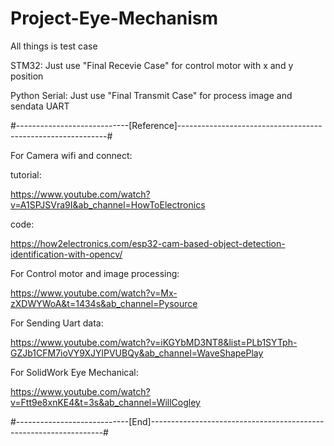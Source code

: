 # Project-Eye-Mechanism

All things is test case

STM32: Just use "Final Recevie Case" for control motor with x and y position

Python Serial: Just use "Final Transmit Case" for process image and sendata UART

#----------------------------[Reference]------------------------------------------------------------#

For Camera wifi and connect:

tutorial:

https://www.youtube.com/watch?v=A1SPJSVra9I&ab_channel=HowToElectronics

code:

https://how2electronics.com/esp32-cam-based-object-detection-identification-with-opencv/

For Control motor and image processing:

https://www.youtube.com/watch?v=Mx-zXDWYWoA&t=1434s&ab_channel=Pysource

For Sending Uart data:

https://www.youtube.com/watch?v=iKGYbMD3NT8&list=PLb1SYTph-GZJb1CFM7ioVY9XJYlPVUBQy&ab_channel=WaveShapePlay

For SolidWork Eye Mechanical:

https://www.youtube.com/watch?v=Ftt9e8xnKE4&t=3s&ab_channel=WillCogley

#----------------------------[End]------------------------------------------------------------------#
